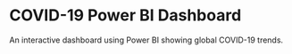 # COVID-19 Power BI Dashboard

An interactive dashboard using Power BI showing global COVID-19 trends.